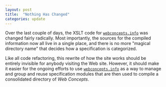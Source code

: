```yaml
---
layout: post
title:  "Nothing Has Changed"
categories: update
---
```


Over the last couple of days, the XSLT code for [`webconcepts.info`](http://webconcepts.info) was changed fairly radically. Most importantly, the sources for the compiled information now all live in a single place, and there is no more "magical directory name" that decides how a specification is categorized.

Like all code refactoring, this rewrite of how the site works should be entirely invisible for anybody visiting the Web site. However, it should make it easier for the ongoing efforts to use [`webconcepts.info`](http://webconcepts.info) as a way to manage and group and reuse specification modules that are then used to compile a consolidated directory of *Web Concepts*.
